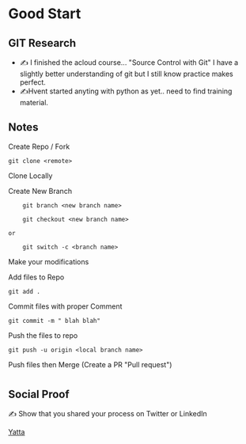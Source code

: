 <!-- This is a template you can use for quick progress days. It removes a lot of the steps we encourage you to share in the longer template 000-DAY-ARTICLE-LONG-TEMPLATE.MD-->

# Good Start

## GIT Research

- ✍️ I finished the acloud course... "Source Control with Git" I have a slightly better understanding of git but I still know practice makes perfect.
- ✍️Hvent started anyting with python as yet.. need to find training material.

## Notes

Create Repo / Fork

    git clone <remote>

Clone Locally

Create New Branch

        git branch <new branch name>

        git checkout <new branch name>

    or

        git switch -c <branch name>


Make your modifications

Add files to Repo

    git add .

Commit files with proper Comment

    git commit -m " blah blah"

Push the files to repo
    
    git push -u origin <local branch name>

Push files then Merge (Create a PR "Pull request") 


#
#
## Social Proof

✍️ Show that you shared your process on Twitter or LinkedIn

[Yatta](link)
